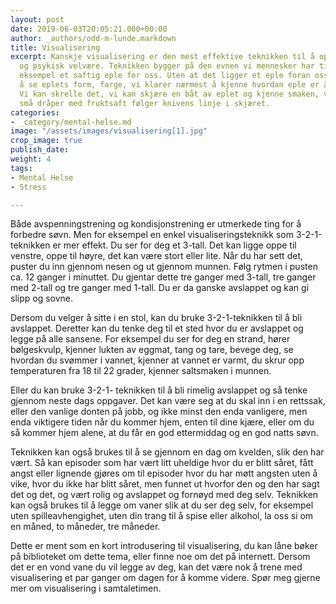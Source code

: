 ```yaml
---
layout: post
date: 2019-06-03T20:05:21.000+00:00
author: _authors/odd-m-lunde.markdown
title: Visualisering
excerpt: Kanskje visualisering er den mest effektive teknikken til å oppnå fysisk
  og psykisk velvære. Teknikken bygger på den evnen vi mennesker har til å se, for
  eksempel et saftig eple for oss. Uten at det ligger et eple foran oss, klarer vi
  å se eplets form, farge, vi klarer nærmest å kjenne hvordan eple er å holde i hånden.
  Vi kan skrelle det, vi kan skjære en båt av eplet og kjenne smaken, vi kan se hvordan
  små dråper med fruktsaft følger knivens linje i skjæret.
categories:
- _category/mental-helse.md
image: "/assets/images/visualisering[1].jpg"
crop_image: true
publish_date: 
weight: 4
tags:
- Mental Helse
- Stress

---
```

Både avspenningstrening og kondisjonstrening er utmerkede ting for å forbedre søvn. Men for eksempel en enkel visualiseringsteknikk som 3-2-1-teknikken er mer effekt. Du ser for deg et 3-tall. Det kan ligge oppe til venstre, oppe til høyre, det kan være stort eller lite. Når du har sett det, puster du inn gjennom nesen og ut gjennom munnen. Følg rytmen i pusten ca. 12 ganger i minuttet. Du gjentar dette tre ganger med 3-tall, tre ganger med 2-tall og tre ganger med 1-tall. Du er da ganske avslappet og kan gi slipp og sovne.

Dersom du velger å sitte i en stol, kan du bruke 3-2-1-teknikken til å bli avslappet. Deretter kan du tenke deg til et sted hvor du er avslappet og legge på alle sansene. For eksempel du ser for deg en strand, hører bølgeskvulp, kjenner lukten av eggmat, tang og tare, bevege deg, se hvordan du svømmer i vannet, kjenner at vannet er varmt, du skrur opp temperaturen fra 18 til 22 grader, kjenner saltsmaken i munnen.

Eller du kan bruke 3-2-1- teknikken til å bli rimelig avslappet og så tenke gjennom neste dags oppgaver. Det kan være seg at du skal inn i en rettssak, eller den vanlige donten på jobb, og ikke minst den enda vanligere, men enda viktigere tiden når du kommer hjem, enten til dine kjære, eller om du så kommer hjem alene, at du får en god ettermiddag og en god natts søvn.

Teknikken kan også brukes til å se gjennom en dag om kvelden, slik den har vært. Så kan episoder som har vært litt uheldige hvor du er blitt såret, fått angst eller lignende gjøres om til episoder hvor du har møtt angsten uten å vike, hvor du ikke har blitt såret, men funnet ut hvorfor den og den har sagt det og det, og vært rolig og avslappet og fornøyd med deg selv. Teknikken kan også brukes til å legge om vaner slik at du ser deg selv, for eksempel uten spilleavhengighet, uten din trang til å spise eller alkohol, la oss si om en måned, to måneder, tre måneder.

Dette er ment som en kort introdusering til visualisering, du kan låne bøker på biblioteket om dette tema, eller finne noe om det på internett. Dersom det er en vond vane du vil legge av deg, kan det være nok å trene med visualisering et par ganger om dagen for å komme videre. Spør meg gjerne mer om visualisering i samtaletimen.